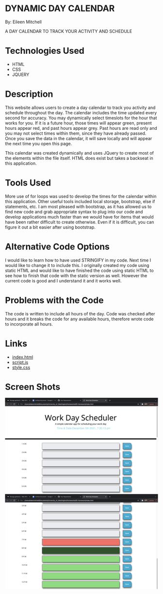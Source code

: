 # DYNAMIC DAY CALENDAR

By: Eileen Mitchell

A DAY CALENDAR TO TRACK YOUR ACTIVITY AND SCHEDULE

# Technologies Used

- HTML
- CSS
- JQUERY

# Description 

This website allows users to create a day calendar to track you activity and schedule throughout the day. The calendar includes the time updated every second for accuracy. You may dynamically select timeslots for the hour that works for you. If it is a future hour, those times will appear green, present hours appear red, and past hours appear grey. Past hours are read only and you may not select times within them, since they have already passed. Once you save the data in the calendar, it will save locally and will appear the next time you open this page. 

This calendar was created dynamically and uses JQuery to create most of the elements within the file itself. HTML does exist but takes a backseat in this application. 

# Tools Used

More use of for loops was used to develop the times for the calendar within this application. Other useful tools included local storage, bootstrap, else if statements, etc. I am most pleased with bootstrap, as it has allowed us to find new code and grab appropriate syntax to plug into our code and develop applications much faster than we would have for items that would have been rather difficult to create otherwise. Even if it is difficult, you can figure it out a bit easier after using bootstrap.

# Alternative Code Options

I would like to learn how to have used STRINGIFY in my code. Next time I would like to change it to include this. I originally created my code using static HTML and would like to have finished the code using static HTML to see how to finish that code with the static version as well. However the current code is good and I understand it and it works well.

# Problems with the Code

The code is written to include all hours of the day. Code was checked after hours and it breaks the code for any available hours, therefore wrote code to incorporate all hours.

# Links

- [index.html](./index.html)
- [script.js](./script.js)
- [style.css](./style.css)

# Screen Shots
![Project connection](Calendar1.jpg)
![Project connection](Calendar2.jpg)
